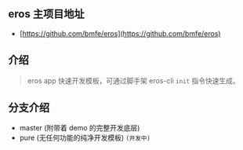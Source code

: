 ## eros 主项目地址
- [https://github.com/bmfe/eros](https://github.com/bmfe/eros)


## 介绍

> eros app 快速开发模板，可通过脚手架 eros-cli `init` 指令快速生成。

## 分支介绍

- master (附带着 demo 的完整开发底层)
- pure (无任何功能的纯净开发模板) `(开发中)`

